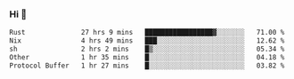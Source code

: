 ### Hi 👋

<!--START_SECTION:waka-->

```txt
Rust              27 hrs 9 mins   █████████████████▓░░░░░░░   71.00 %
Nix               4 hrs 49 mins   ███░░░░░░░░░░░░░░░░░░░░░░   12.62 %
sh                2 hrs 2 mins    █▒░░░░░░░░░░░░░░░░░░░░░░░   05.34 %
Other             1 hr 35 mins    █░░░░░░░░░░░░░░░░░░░░░░░░   04.18 %
Protocol Buffer   1 hr 27 mins    █░░░░░░░░░░░░░░░░░░░░░░░░   03.82 %
```

<!--END_SECTION:waka-->
